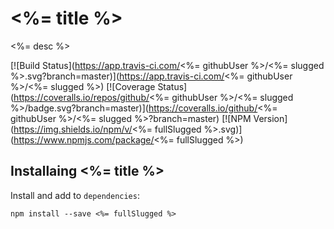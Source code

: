 # <%= title %>

<%= desc %>

[![Build Status](https://app.travis-ci.com/<%= githubUser %>/<%= slugged %>.svg?branch=master)](https://app.travis-ci.com/<%= githubUser %>/<%= slugged %>)
[![Coverage Status](https://coveralls.io/repos/github/<%= githubUser %>/<%= slugged %>/badge.svg?branch=master)](https://coveralls.io/github/<%= githubUser %>/<%= slugged %>?branch=master)
[![NPM Version](https://img.shields.io/npm/v/<%= fullSlugged %>.svg)](https://www.npmjs.com/package/<%= fullSlugged %>)

## Installaing <%= title %>

Install and add to `dependencies`:

```
npm install --save <%= fullSlugged %>
```
